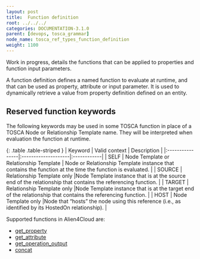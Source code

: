 ```yaml
---
layout: post
title:  Function definition
root: ../../../
categories: DOCUMENTATION-3.1.0
parent: [devops, tosca_grammar]
node_name: tosca_ref_types_function_definition
weight: 1100
---
```

Work in progress, details the functions that can be applied to properties and function input parameters.

A function definition defines a named function to evaluate at runtime, and that can be used as property, attribute or input parameter. It is used to  dynamically retrieve a value from property definition defined on an entity.

## Reserved function keywords
The following keywords may be used in some  TOSCA function in place of a TOSCA Node or Relationship Template name. They will be interpreted when evaluation the function at runtime.

{: .table .table-striped }
| Keyword         | Valid context                | Description |
|:----------------|:--------------------|:------------|
| SELF            | Node Template or Relationship Template                   | Node or Relationship Template instance that contains the function at the time the function is evaluated. |
| SOURCE          | Relationship Template only |Node Template instance that  is at the source end of the relationship that contains the referencing function. |
| TARGET          | Relationship Template only |Node Template instance that  is at the target end of the relationship that contains the referencing function. |
| HOST            | Node Template only |Node that “hosts” the node using this reference (i.e., as identified by its HostedOn relationship). |

Supported functions in Alien4Cloud are:

-  [get_property](#/documentation/3.0.0/devops_guide/tosca_grammar/get_property_definition.html)
-  [get_attribute](#/documentation/3.0.0/devops_guide/tosca_grammar/get_attribute_definition.html)
-  [get_operation_output](#/documentation/3.0.0/devops_guide/tosca_grammar/get_operation_output_definition.html)
-  [concat](#/documentation/3.0.0/devops_guide/tosca_grammar/concat_definition.html)